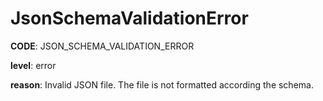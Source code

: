 # JsonSchemaValidationError

**CODE**: JSON_SCHEMA_VALIDATION_ERROR

**level**: error

**reason**: Invalid JSON file. The file is not formatted according the schema.